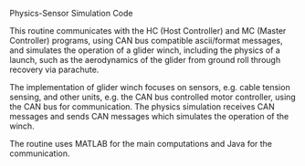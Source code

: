 Physics-Sensor Simulation Code

This routine communicates with the HC (Host Controller) and MC (Master Controller) programs, using CAN bus compatible ascii/format messages, and simulates the operation of a glider winch, including the physics of a launch, such as the aerodynamics of the glider from ground roll through recovery via parachute.  

The implementation of glider winch focuses on sensors, e.g. cable tension sensing, and other units, e.g. the CAN bus controlled motor controller, using the CAN bus for communication.  The physics simulation receives CAN messages and sends CAN messages which simulates the operation of the winch.

The routine uses MATLAB for the main computations and Java for the communication.


